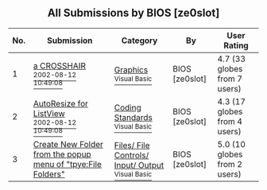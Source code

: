 ﻿<div align="center">

## All Submissions by BIOS \[ze0slot\]

</div>

No.  | Submission | Category | By   | User Rating
---- | ---------- | -------- | ---- | -----------
1 | [a CROSSHAIR<br /><sup>2002-08-12 10:49:08</sup>](https://github.com/Planet-Source-Code/bios-ze0slot-a-crosshair__1-37856) | [Graphics<br /><sup>Visual Basic</sup>](../ByCategory/graphics__1-46.md) | BIOS \[ze0slot\] | 4.7 (33 globes from 7 users)
2 | [AutoResize for ListView<br /><sup>2002-08-12 10:49:08</sup>](https://github.com/Planet-Source-Code/bios-ze0slot-autoresize-for-listview__1-37855) | [Coding Standards<br /><sup>Visual Basic</sup>](../ByCategory/coding-standards__1-43.md) | BIOS \[ze0slot\] | 4.3 (17 globes from 4 users)
3 | [Create New Folder from the popup menu of "tpye:File Folders"<br />](https://github.com/Planet-Source-Code/bios-ze0slot-create-new-folder-from-the-popup-menu-of-tpye-file-folders__1-34334) | [Files/ File Controls/ Input/ Output<br /><sup>Visual Basic</sup>](../ByCategory/files-file-controls-input-output__1-3.md) | BIOS \[ze0slot\] | 5.0 (10 globes from 2 users)
